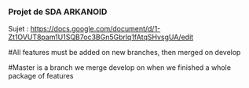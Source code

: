 ### Projet de SDA ARKANOID 

 Sujet : https://docs.google.com/document/d/1-Zt1OVUT8pam1U1SQB7oc3BGn5Gbrlq1fAtqSHvsgUA/edit

#All features must be added on new branches, then merged on develop

#Master is a branch we merge develop on when we finished a whole package of features